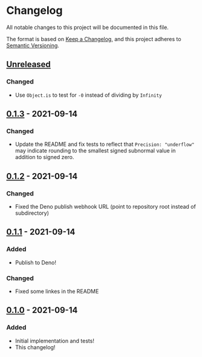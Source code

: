 # Changelog

All notable changes to this project will be documented in this file.

The format is based on [Keep a Changelog](https://keepachangelog.com/en/1.0.0/), and this project adheres to [Semantic Versioning](https://semver.org/spec/v2.0.0.html).

## [Unreleased]

### Changed

- Use `Object.is` to test for `-0` instead of dividing by `Infinity`

## [0.1.3] - 2021-09-14

### Changed

- Update the README and fix tests to reflect that `Precision: "underflow"` may indicate rounding to the smallest signed subnormal value in addition to signed zero.

## [0.1.2] - 2021-09-14

### Changed

- Fixed the Deno publish webhook URL (point to repository root instead of subdirectory)

## [0.1.1] - 2021-09-14

### Added

- Publish to Deno!

### Changed

- Fixed some linkes in the README

## [0.1.0] - 2021-09-14

### Added

- Initial implementation and tests!
- This changelog!

[unreleased]: https://github.com/joeltg/big-varint/compare/v0.1.3...HEAD
[0.1.3]: https://github.com/joeltg/big-varint/compare/v0.1.3
[0.1.2]: https://github.com/joeltg/big-varint/compare/v0.1.2
[0.1.1]: https://github.com/joeltg/big-varint/compare/v0.1.1
[0.1.0]: https://github.com/joeltg/big-varint/compare/v0.1.0

